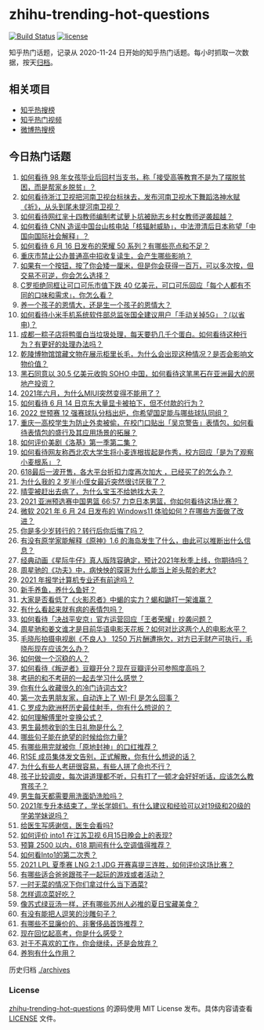 # zhihu-trending-hot-questions

[![Build Status](https://github.com/justjavac/zhihu-trending-hot-questions/workflows/ci/badge.svg?branch=master)](https://github.com/justjavac/zhihu-trending-hot-questions/actions)
[![license](https://img.shields.io/github/license/justjavac/zhihu-trending-hot-questions)](https://github.com/justjavac/zhihu-trending-hot-questions/blob/master/LICENSE)

知乎热门话题，记录从 2020-11-24 日开始的知乎热门话题。每小时抓取一次数据，按天[归档](./archives)。

## 相关项目

- [知乎热搜榜](https://github.com/justjavac/zhihu-trending-top-search)
- [知乎热门视频](https://github.com/justjavac/zhihu-trending-hot-video)
- [微博热搜榜](https://github.com/justjavac/weibo-trending-hot-search)

## 今日热门话题

<!-- BEGIN -->
<!-- 最后更新时间 Thu Jun 17 2021 05:01:10 GMT+0800 (China Standard Time) -->

1. [如何看待 98
   年女孩毕业后回村当支书，称「接受高等教育不是为了摆脱贫困，而是帮家乡脱贫」？](https://www.zhihu.com/question/465207940)
2. [如何看待浙江卫视把河南卫视台标抹去，发布河南卫视水下舞蹈洛神水赋《祈》，从头到尾未提河南卫视？](https://www.zhihu.com/question/465063765)
3. [如何看待网红芈十四教师编制考试萝卜坑被励志乡村女教师逆袭超越？](https://www.zhihu.com/question/465163742)
4. [如何看待 CNN
   造谣中国台山核电站「核辐射威胁」，中法澄清后日本称望「中国向国际社会解释」？](https://www.zhihu.com/question/465318332)
5. [如何看待 6 月 16 日发布的荣耀 50
   系列？有哪些亮点和不足？](https://www.zhihu.com/question/464503288)
6. [重庆市禁止公办普通高中招收复读生，会产生哪些影响？](https://www.zhihu.com/question/465388410)
7. [如果有一个按钮，按了你会矮一厘米，但是你会获得一百万，可以多次按，但交易不可逆，你会怎么选择？](https://www.zhihu.com/question/367519449)
8. [C罗拒绝同框让可口可乐市值下跌 40
   亿美元，可口可乐回应「每个人都有不同的口味和需求」，你怎么看？](https://www.zhihu.com/question/465292823)
9. [养一个孩子的恩情大，还是生一个孩子的恩情大？](https://www.zhihu.com/question/344589485)
10. [如何看待小米手机系统软件部总监张国全建议用户「手动关掉5G」？(以省电)？](https://www.zhihu.com/question/464463766)
11. [成都一粽子店将鸭蛋白当垃圾处理，每天要扔几千个蛋白。如何看待这种行为？有更好的处理办法吗？](https://www.zhihu.com/question/464471406)
12. [乾陵博物馆馆藏文物在展示柜里长毛，为什么会出现这种情况？是否会影响文物价值？](https://www.zhihu.com/question/465179682)
13. [黑石同意以 30.5 亿美元收购 SOHO
    中国，如何看待这笔黑石在亚洲最大的房地产投资？](https://www.zhihu.com/question/465393675)
14. [2021年六月，为什么MIUI突然变得不能用了？](https://www.zhihu.com/question/464439883)
15. [如何看待 6 月 14 日京东大量显卡被拍下，但不付款的行为？](https://www.zhihu.com/question/465139496)
16. [2022 世预赛 12
    强赛球队分档出炉，你希望国足能与哪些球队同组？](https://www.zhihu.com/question/465258786)
17. [重庆一高校学生为防止外卖被偷，在校门口贴出「吴京警告」表情包，如何看待表情包的盛行及其应用场景的拓展？](https://www.zhihu.com/question/465131961)
18. [如何评价美剧《洛基》第一季第二集？](https://www.zhihu.com/question/465306226)
19. [如何看待网友称西北农大学生将小麦连根拔起是作秀，校方回应「是为了观察小麦根系」？](https://www.zhihu.com/question/465265604)
20. [618最后一波开售，各大平台折扣力度再次加大
    ，已经买了的怎么办？](https://www.zhihu.com/question/465206197)
21. [为什么我的 2 岁半小侄女最近突然很讨厌我了？](https://www.zhihu.com/question/464633812)
22. [晴雯被赶出去病了，为什么宝玉不给她找大夫？](https://www.zhihu.com/question/464950110)
23. [2021 亚洲预选赛中国男篮 66:57
    力克日本男篮，你如何看待这场比赛？](https://www.zhihu.com/question/465335366)
24. [微软 2021 年 6 月 24 日发布的 Windows11
    体验如何？在哪些方面做了改进？](https://www.zhihu.com/question/465279770)
25. [你是多少岁转行的？转行后你后悔了吗？](https://www.zhihu.com/question/420770266)
26. [有没有原学家能解释《原神》1.6
    的海岛发生了什么，由此可以推断出什么信息？](https://www.zhihu.com/question/465176624)
27. [经典动画《星际牛仔》真人版阵容确定，预计2021年秋季上线，你期待吗？](https://www.zhihu.com/question/464080191)
28. [周星驰的《功夫》中，病怏怏的琛哥为什么能当上斧头帮的老大?](https://www.zhihu.com/question/460071485)
29. [2021 年报学计算机专业还有前途吗？](https://www.zhihu.com/question/458339006)
30. [新手养鱼，养什么鱼好？](https://www.zhihu.com/question/425639824)
31. [大家是否看低了《火影忍者》中蝎的实力？蝎和鼬打一架谁赢？](https://www.zhihu.com/question/464702791)
32. [有什么看起来就有病的表情包吗？](https://www.zhihu.com/question/459596154)
33. [如何看待「决战平安京」官方运营回应「王者荣耀」抄袭问题？](https://www.zhihu.com/question/465195776)
34. [周星驰和姜文谁才是目前华语电影天花板？如何对比这两个人的电影水平？](https://www.zhihu.com/question/463799369)
35. [毛晓彤拍摄电视剧《不良人》 1250
    万片酬遭拖欠，对方已无财产可执行，毛晓彤现在应该怎么办？](https://www.zhihu.com/question/465208835)
36. [如何做一个沉稳的人？](https://www.zhihu.com/question/298243670)
37. [如何看待《叛逆者》豆瓣开分？现在豆瓣评分可参照度高吗？](https://www.zhihu.com/question/465131172)
38. [考研的和不考研的一起去学习什么感觉？](https://www.zhihu.com/question/454852118)
39. [你有什么收藏很久的冷门诗词古文?](https://www.zhihu.com/question/446560681)
40. [第一次去男朋友家，自动连上了 WI-FI 是怎么回事？](https://www.zhihu.com/question/464961722)
41. [C 罗成为欧洲杯历史最佳射手，你有什么想说的？](https://www.zhihu.com/question/465254279)
42. [如何理解傅里叶变换公式？](https://www.zhihu.com/question/19714540)
43. [男生最想收到的生日礼物是什么？](https://www.zhihu.com/question/20235357)
44. [哪些句子能在绝望的时候给你力量?](https://www.zhihu.com/question/461255650)
45. [有哪些用完就被你「原地封神」的口红推荐？](https://www.zhihu.com/question/464075483)
46. [R1SE 成员集体发文告别，正式解散，你有什么想说的话？](https://www.zhihu.com/question/464906683)
47. [为什么有些人考研很容易，有些人拼了命也不行？](https://www.zhihu.com/question/464366430)
48. [孩子比较调皮，每次讲道理都不听，只有打了一顿才会好好听话，应该怎么教育孩子？](https://www.zhihu.com/question/455635806)
49. [男生每天都需要用洗面奶洗脸吗？](https://www.zhihu.com/question/463918849)
50. [2021年专升本结束了，学长学姐们。有什么建议和经验可以对19级和20级的学弟学妹说吗？](https://www.zhihu.com/question/458630742)
51. [给医生写感谢信，医生会看吗?](https://www.zhihu.com/question/461215612)
52. [如何评价 into1 在江苏卫视 6月15日晚会上的表现?](https://www.zhihu.com/question/465098736)
53. [预算 2500 以内，618 期间有什么空调值得推荐？](https://www.zhihu.com/question/458511177)
54. [如何看Into1的第二次秀？](https://www.zhihu.com/question/465218190)
55. [2021 LPL 夏季赛 LNG 2:1 JDG
    开赛喜提三连胜，如何评价这场比赛？](https://www.zhihu.com/question/465178025)
56. [有哪些适合爸爸跟孩子一起玩的游戏或者活动？](https://www.zhihu.com/question/60498981)
57. [一时无菜的情况下你们拿过什么当下酒菜?](https://www.zhihu.com/question/441373755)
58. [怎样调凉菜好吃？](https://www.zhihu.com/question/352465516)
59. [像苏式绿豆汤一样，还有哪些苏州人必推的夏日宝藏美食？](https://www.zhihu.com/question/465122287)
60. [有没有能把人逗笑的沙雕句子？](https://www.zhihu.com/question/465106856)
61. [有哪些不显廉价的、非奢侈品首饰推荐？](https://www.zhihu.com/question/38580281)
62. [现在回忆起高考，你是什么感受？](https://www.zhihu.com/question/279826998)
63. [对于不喜欢的工作，你会继续，还是会放弃？](https://www.zhihu.com/question/463097088)
64. [养狗有什么作用？](https://www.zhihu.com/question/455659791)

<!-- END -->

历史归档 [./archives](./archives)

### License

[zhihu-trending-hot-questions](https://github.com/justjavac/zhihu-trending-hot-questions)
的源码使用 MIT License 发布。具体内容请查看 [LICENSE](./LICENSE) 文件。
